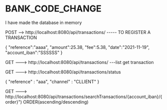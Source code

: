 # BANK_CODE_CHANGE

I have made the database in memory

POST --> http://localhost:8080/api/transactions/       -----  TO REGISTER A TRANSACTION

{
    "reference":"aaaa",
    "amount":25.38,
    "fee":5.38,
    "date":"2021-11-19",
    "account_iban":"SSSSSS"
}

GET ---> http://localhost:8080/api/transactions/        ---list get transaction


GET ---> http://localhost:8080/api/transactions/status        

{
   "reference" : "aaa",
   "channel" : "CLLIENT"
}


GET ---> http://localhost:8080/api/transactions/searchTransactions/{account_iban}/{order}")   ORDER(ascending/descending)
